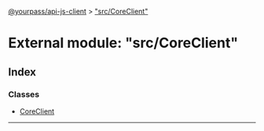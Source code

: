 [@yourpass/api-js-client](../README.md) > ["src/CoreClient"](../modules/_src_coreclient_.md)

# External module: "src/CoreClient"

## Index

### Classes

* [CoreClient](../classes/_src_coreclient_.coreclient.md)

---


